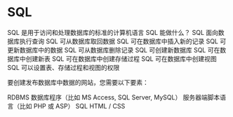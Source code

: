 # SQL
SQL 是用于访问和处理数据库的标准的计算机语言
SQL 能做什么？
SQL 面向数据库执行查询
SQL 可从数据库取回数据
SQL 可在数据库中插入新的记录
SQL 可更新数据库中的数据
SQL 可从数据库删除记录
SQL 可创建新数据库
SQL 可在数据库中创建新表
SQL 可在数据库中创建存储过程
SQL 可在数据库中创建视图
SQL 可以设置表、存储过程和视图的权限

要创建发布数据库中数据的网站，您需要以下要素：

RDBMS 数据库程序（比如 MS Access, SQL Server, MySQL）
服务器端脚本语言（比如 PHP 或 ASP）
SQL
HTML / CSS


